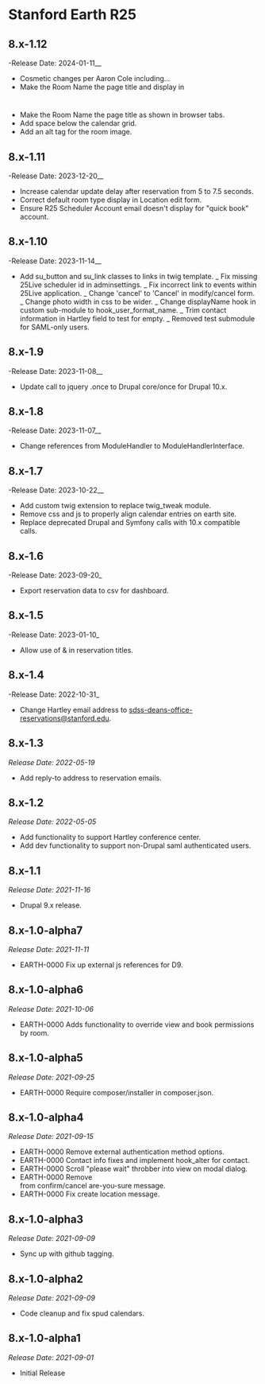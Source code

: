 # Stanford Earth R25
8.x-1.12
-------------------------------------------------------------------------
-Release Date: 2024-01-11__

- Cosmetic changes per Aaron Cole including...
- Make the Room Name the page title and display in <h1>
- Make the Room Name the page title as shown in browser tabs.
- Add space below the calendar grid.
- Add an alt tag for the room image.

8.x-1.11
-------------------------------------------------------------------------
-Release Date: 2023-12-20__

- Increase calendar update delay after reservation from 5 to 7.5 seconds.
- Correct default room type display in Location edit form.
- Ensure R25 Scheduler Account email doesn't display for "quick book" account.

8.x-1.10
-------------------------------------------------------------------------
-Release Date: 2023-11-14__

- Add su_button and su_link classes to links in twig template.
_ Fix missing 25Live scheduler id in adminsettings.
_ Fix incorrect link to events within 25Live application.
_ Change 'cancel' to 'Cancel' in modify/cancel form.
_ Change photo width in css to be wider.
_ Change displayName hook in custom sub-module to hook_user_format_name.
_ Trim contact information in Hartley field to test for empty.
_ Removed test submodule for SAML-only users.

8.x-1.9
-------------------------------------------------------------------------
-Release Date: 2023-11-08__

- Update call to jquery .once to Drupal core/once for Drupal 10.x.

8.x-1.8
-------------------------------------------------------------------------
-Release Date: 2023-11-07__

- Change references from ModuleHandler to ModuleHandlerInterface.

8.x-1.7
-------------------------------------------------------------------------
-Release Date: 2023-10-22__

- Add custom twig extension to replace twig_tweak module.
- Remove css and js to properly align calendar entries on earth site.
- Replace deprecated Drupal and Symfony calls with 10.x compatible calls.

8.x-1.6
-------------------------------------------------------------------------
-Release Date: 2023-09-20_

- Export reservation data to csv for dashboard.

8.x-1.5
-------------------------------------------------------------------------
-Release Date: 2023-01-10_

- Allow use of & in reservation titles.

8.x-1.4
-------------------------------------------------------------------------
-Release Date: 2022-10-31_

- Change Hartley email address to sdss-deans-office-reservations@stanford.edu.

8.x-1.3
-------------------------------------------------------------------------
_Release Date: 2022-05-19_

- Add reply-to address to reservation emails.

8.x-1.2
-------------------------------------------------------------------------
_Release Date: 2022-05-05_

- Add functionality to support Hartley conference center.
- Add dev functionality to support non-Drupal saml authenticated users.

8.x-1.1
-------------------------------------------------------------------------
_Release Date: 2021-11-16_

- Drupal 9.x release.

8.x-1.0-alpha7
-------------------------------------------------------------------------
_Release Date: 2021-11-11_

- EARTH-0000 Fix up external js references for D9.

8.x-1.0-alpha6
-------------------------------------------------------------------------
_Release Date: 2021-10-06_

- EARTH-0000 Adds functionality to override view and book permissions by room.

8.x-1.0-alpha5
-------------------------------------------------------------------------
_Release Date: 2021-09-25_

- EARTH-0000 Require composer/installer in composer.json.

8.x-1.0-alpha4
-------------------------------------------------------------------------
_Release Date: 2021-09-15_

- EARTH-0000 Remove external authentication method options.
- EARTH-0000 Contact info fixes and implement hook_alter for contact.
- EARTH-0000 Scroll "please wait" throbber into view on modal dialog.
- EARTH-0000 Remove <br /> from confirm/cancel are-you-sure message.
- EARTH-0000 Fix create location message.

8.x-1.0-alpha3
--------------------------------------------------------------------------------
_Release Date: 2021-09-09_

- Sync up with github tagging.

8.x-1.0-alpha2
--------------------------------------------------------------------------------
_Release Date: 2021-09-09_

- Code cleanup and fix spud calendars.

8.x-1.0-alpha1
--------------------------------------------------------------------------------
_Release Date: 2021-09-01_

- Initial Release
